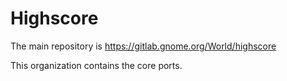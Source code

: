 # Highscore

The main repository is https://gitlab.gnome.org/World/highscore

This organization contains the core ports.
